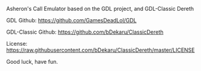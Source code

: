Asheron's Call Emulator based on the GDL project, and GDL-Classic Dereth

GDL Github: https://github.com/GamesDeadLol/GDL

GDL-Classic Github: https://github.com/bDekaru/ClassicDereth

License: https://raw.githubusercontent.com/bDekaru/ClassicDereth/master/LICENSE

Good luck, have fun.